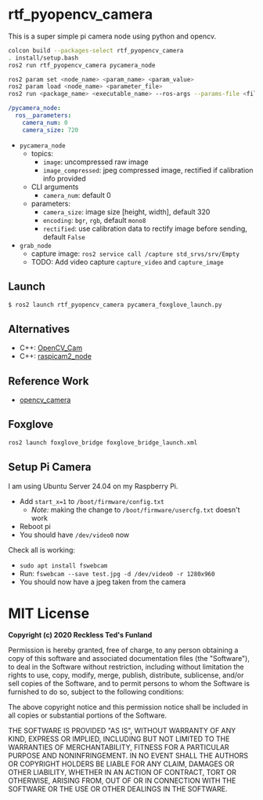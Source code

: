 # rtf_pyopencv_camera

This is a super simple pi camera node using python and opencv.

```bash
colcon build --packages-select rtf_pyopencv_camera
. install/setup.bash
ros2 run rtf_pyopencv_camera pycamera_node
```

```bash
ros2 param set <node_name> <param_name> <param_value>
ros2 param load <node_name> <parameter_file>
ros2 run <package_name> <executable_name> --ros-args --params-file <file_name>
```

```yaml
/pycamera_node:
  ros__parameters:
    camera_num: 0
    camera_size: 720
```

- `pycamera_node`
    - topics:
        - `image`: uncompressed raw image
        - `image_compressed`: jpeg compressed image, rectified if calibration info provided
    - CLI arguments
        - `camera_num`: default 0
    - parameters:
        - `camera_size`: image size [height, width], default 320
        - `encoding`: `bgr`, `rgb`, default `mono8`
        - `rectified`: use calibration data to rectify image before sending, default `False`
- `grab_node`
    - capture image: `ros2 service call /capture std_srvs/srv/Empty`
    - TODO: Add video capture `capture_video` and `capture_image`


## Launch

```bash
$ ros2 launch rtf_pyopencv_camera pycamera_foxglove_launch.py
```

## Alternatives

- C++: [OpenCV_Cam](https://github.com/christianrauch/opencv_cam)
- C++: [raspicam2_node](https://github.com/christianrauch/raspicam2_node)

## Reference Work

- [opencv_camera](https://github.com/MomsFriendlyRobotCompany/opencv_camera/tree/master)

## Foxglove

```bash
ros2 launch foxglove_bridge foxglove_bridge_launch.xml
```

## Setup Pi Camera

I am using Ubuntu Server 24.04 on my Raspberry Pi.

- Add `start_x=1` to `/boot/firmware/config.txt`
    - *Note:* making the change to `/boot/firmware/usercfg.txt` doesn't work
- Reboot pi
- You should have `/dev/video0` now

Check all is working:

- `sudo apt install fswebcam`
- Run: `fswebcam --save test.jpg -d /dev/video0 -r 1280x960`
- You should now have a jpeg taken from the camera

# MIT License

**Copyright (c) 2020 Reckless Ted's Funland**

Permission is hereby granted, free of charge, to any person obtaining a copy
of this software and associated documentation files (the "Software"), to deal
in the Software without restriction, including without limitation the rights
to use, copy, modify, merge, publish, distribute, sublicense, and/or sell
copies of the Software, and to permit persons to whom the Software is
furnished to do so, subject to the following conditions:

The above copyright notice and this permission notice shall be included in all
copies or substantial portions of the Software.

THE SOFTWARE IS PROVIDED "AS IS", WITHOUT WARRANTY OF ANY KIND, EXPRESS OR
IMPLIED, INCLUDING BUT NOT LIMITED TO THE WARRANTIES OF MERCHANTABILITY,
FITNESS FOR A PARTICULAR PURPOSE AND NONINFRINGEMENT. IN NO EVENT SHALL THE
AUTHORS OR COPYRIGHT HOLDERS BE LIABLE FOR ANY CLAIM, DAMAGES OR OTHER
LIABILITY, WHETHER IN AN ACTION OF CONTRACT, TORT OR OTHERWISE, ARISING FROM,
OUT OF OR IN CONNECTION WITH THE SOFTWARE OR THE USE OR OTHER DEALINGS IN THE
SOFTWARE.
